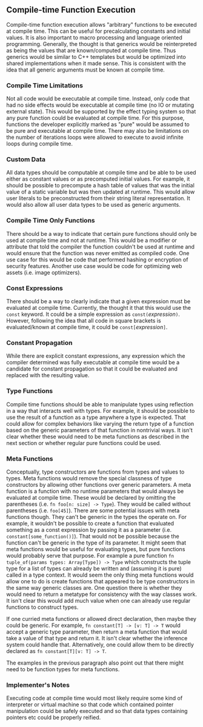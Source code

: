 ## Compile-time Function Execution

Compile-time function execution allows "arbitrary" functions to be executed at compile time. This can be useful for precalculating constants and initial values. It is also important to macro processing and language oriented programming. Generally, the thought is that generics would be reinterpreted as being the values that are known/computed at compile time. Thus generics would be similar to C++ templates but would be optimized into shared implementations when it made sense. This is consistent with the idea that all generic arguments must be known at compile time.

### Compile Time Limitations

Not all code would be executable at compile time. Instead, only code that had no side effects would be executable at compile time (no IO or mutating external state). This would be supported by the effect typing system so that any pure function could be evaluated at compile time. For this purpose, functions the developer explicitly marked as "pure" would be assumed to be pure and executable at compile time. There may also be limitations on the number of iterations loops were allowed to execute to avoid infinite loops during compile time.

### Custom Data

All data types should be computable at compile time and be able to be used either as constant values or as precomputed initial values. For example, it should be possible to precompute a hash table of values that was the initial value of a static variable but was then updated at runtime. This would allow user literals to be preconstructed from their string literal representation. It would also allow all user data types to be used as generic arguments.

### Compile Time Only Functions

There should be a way to indicate that certain pure functions should only be used at compile time and not at runtime. This would be a modifier or attribute that told the compiler the function couldn't be used at runtime and would ensure that the function was never emitted as compiled code. One use case for this would be code that performed hashing or encryption of security features. Another use case would be code for optimizing web assets (i.e. image optimizers).

### Const Expressions

There should be a way to clearly indicate that a given expression must be evaluated at compile time. Currently, the thought it that this would use the `const` keyword. It could be a simple expression as `const(`*expression*`)`. However, following the idea that all code in square brackets is evaluated/known at compile time, it could be `const[`*expression*`]`.

### Constant Propagation

While there are explicit constant expressions, any expression which the compiler determined was fully executable at compile time would be a candidate for constant propagation so that it could be evaluated and replaced with the resulting value.

### Type Functions

Compile time functions should be able to manipulate types using reflection in a way that interacts well with types. For example, it should be possible to use the result of a function as a type anywhere a type is expected. That could allow for complex behaviors like varying the return type of a function based on the generic parameters of that function in nontrivial ways. It isn't clear whether these would need to be meta functions as described in the next section or whether regular pure functions could be used.

### Meta Functions

Conceptually, type constructors are functions from types and values to types. Meta functions would remove the special classness of type constructors by allowing other functions over generic parameters. A meta function is a function with no runtime parameters that would always be evaluated at compile time. These would be declared by omitting the parentheses (i.e. `fn foo[n: size] -> Type`). They would be called without parentheses (i.e. `foo[45]`). There are some potential issues with meta functions though. They can't be generic in the types the operate on. For example, it wouldn't be possible to create a function that evaluated something as a const expression by passing it as a parameter (i.e. `constant[some_function()]`). That would not be possible because the function can't be generic in the type of its parameter. It might seem that meta functions would be useful for evaluating types, but pure functions would probably serve that purpose. For example a pure function `fn tuple_of(params types: Array[Type]) -> Type` which constructs the tuple type for a list of types can already be written and (assuming it is pure) called in a type context. It would seem the only thing meta functions would allow one to do is create functions that appeared to be type constructors in the same way generic classes are. One question there is whether they would need to return a metatype for consistency with the way classes work. It isn't clear this would add much value when one can already use regular functions to construct types.

If one curried meta functions or allowed direct declaration, then maybe they could be generic. For example, `fn constant[T] -> [v: T] -> T` would accept a generic type parameter, then return a meta function that would take a value of that type and return it. It isn't clear whether the inference system could handle that. Alternatively, one could allow them to be directly declared as `fn constant[T][v: T] -> T`.

The examples in the previous paragraph also point out that there might need to be function types for meta functions.

### Implementer's Notes

Executing code at compile time would most likely require some kind of interpreter or virtual machine so that code which contained pointer manipulation could be safely executed and so that data types containing pointers etc could be properly reified.

